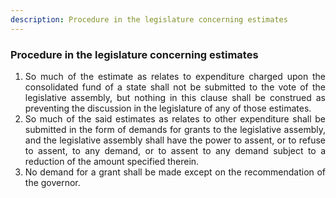 ```yaml
---
description: Procedure in the legislature concerning estimates
---
```


### Procedure in the legislature concerning estimates

1. <div style="text-align: justify"> So much of the estimate as relates to expenditure charged upon the consolidated fund of a state shall not be submitted to the vote of the legislative assembly, but nothing in this clause shall be construed as preventing the discussion in the legislature of any of those estimates.
2. <div style="text-align: justify"> So much of the said estimates as relates to other expenditure shall be submitted in the form of demands for grants to the legislative assembly, and the legislative assembly shall have the power to assent, or to refuse to assent, to any demand, or to assent to any demand subject to a reduction of the amount specified therein.
3. <div style="text-align: justify"> No demand for a grant shall be made except on the recommendation of the governor.